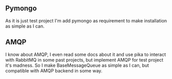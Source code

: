 ## Pymongo

As it is just test project I'm add pymongo as requirement to make installation as simple as I can.

## AMQP

I know about AMQP, I even read some docs about it and use pika to interact with RabbitMQ in some past projects,
but implement AMQP for test project it's madness.
So I make BaseMessageQueue as simple as I can, but compatible with AMQP backend in some way.